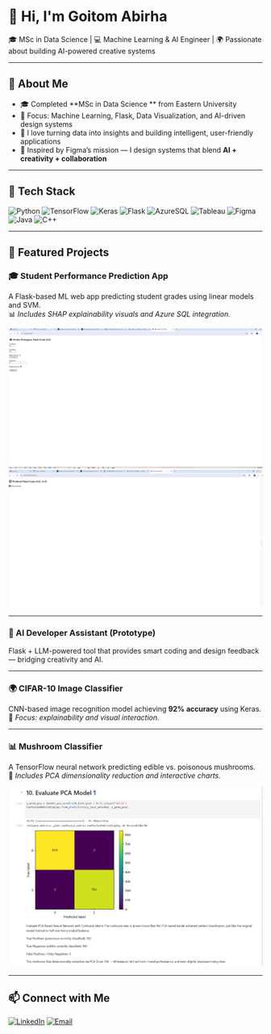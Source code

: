 # 👋 Hi, I'm Goitom Abirha  
🎓 MSc in Data Science | 💻 Machine Learning & AI Engineer | 🌍 Passionate about building AI-powered creative systems  

---

## 🧠 About Me  
- 🎓 Completed **MSc in Data Science ** from Eastern University  
- 🧩 Focus: Machine Learning, Flask, Data Visualization, and AI-driven design systems  
- 🚀 I love turning data into insights and building intelligent, user-friendly applications  
- 🎨 Inspired by Figma’s mission — I design systems that blend **AI + creativity + collaboration**

---

## 🧰 Tech Stack  
![Python](https://img.shields.io/badge/Python-3776AB?style=for-the-badge&logo=python&logoColor=white)
![TensorFlow](https://img.shields.io/badge/TensorFlow-FF6F00?style=for-the-badge&logo=tensorflow&logoColor=white)
![Keras](https://img.shields.io/badge/Keras-D00000?style=for-the-badge&logo=keras&logoColor=white)
![Flask](https://img.shields.io/badge/Flask-000000?style=for-the-badge&logo=flask&logoColor=white)
![AzureSQL](https://img.shields.io/badge/Azure_SQL-0078D4?style=for-the-badge&logo=microsoftazure&logoColor=white)
![Tableau](https://img.shields.io/badge/Tableau-E97627?style=for-the-badge&logo=tableau&logoColor=white)
![Figma](https://img.shields.io/badge/Figma-F24E1E?style=for-the-badge&logo=figma&logoColor=white)
![Java](https://img.shields.io/badge/Java-ED8B00?style=for-the-badge&logo=java&logoColor=white)
![C++](https://img.shields.io/badge/C++-00599C?style=for-the-badge&logo=cplusplus&logoColor=white)

---

## 📂 Featured Projects  

### 🎓 Student Performance Prediction App  
A Flask-based ML web app predicting student grades using linear models and SVM.  
📊 *Includes SHAP explainability visuals and Azure SQL integration.*

![Student Performance App Screenshot](FlaskWebAppInputForm.PNG)
![Flask Web App Prediction Result](FlaskWebAppPredictionResult.PNG)

---

### 🧠 AI Developer Assistant (Prototype)  
Flask + LLM-powered tool that provides smart coding and design feedback — bridging creativity and AI.  

---

### 🌍 CIFAR-10 Image Classifier  
CNN-based image recognition model achieving **92% accuracy** using Keras.  
📸 *Focus: explainability and visual interaction.*


---

### 📊 Mushroom Classifier  
A TensorFlow neural network predicting edible vs. poisonous mushrooms.  
🍄 *Includes PCA dimensionality reduction and interactive charts.*

![Mushroom Dashboard](MushroomClassification.PNG)

---

## 📫 Connect with Me  
[![LinkedIn](https://img.shields.io/badge/LinkedIn-0077B5?style=for-the-badge&logo=linkedin&logoColor=white)](https://www.linkedin.com/in/goitom-abirha-622380381)
[![Email](https://img.shields.io/badge/Email-Contact_Me-red?style=for-the-badge&logo=gmail&logoColor=white)](mailto:goitomabirha41@gmail.com)
